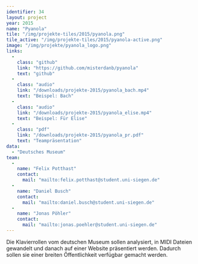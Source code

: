 ```yaml
---
identifier: 34
layout: project
year: 2015
name: "Pyanola"
tile: "/img/projekte-tiles/2015/pyanola.png"
tile_active: "/img/projekte-tiles/2015/pyanola-active.png"
image: "/img/projekte/pyanola_logo.png"
links:
  -
    class: "github"
    link: "https://github.com/misterdanb/pyanola"
    text: "github"
  -
    class: "audio"
    link: "/downloads/projekte-2015/pyanola_bach.mp4"
    text: "Beispel: Bach"
  -
    class: "audio"
    link: "/downloads/projekte-2015/pyanola_elise.mp4"
    text: "Beispel: Für Elise"
  -
    class: "pdf"
    link: "/downloads/projekte-2015/pyanola_pr.pdf"
    text: "Teampräsentation"
data:
  - "Deutsches Museum"
team:
  -
    name: "Felix Potthast"
    contact:
      mail: "mailto:felix.potthast@student.uni-siegen.de"
  -
    name: "Daniel Busch"
    contact:
      mail: "mailto:daniel.busch@student.uni-siegen.de"
  -
    name: "Jonas Pöhler"
    contact:
      mail: "mailto:jonas.poehler@student.uni-siegen.de"
---
```

Die Klavierrollen vom deutschen Museum sollen analysiert, in MIDI Dateien gewandelt und danach auf einer Website
präsentiert werden. Dadurch sollen sie einer breiten Öffentlichkeit verfügbar gemacht werden.
